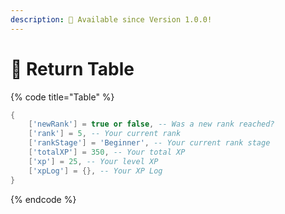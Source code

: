 ```yaml
---
description: 🔧 Available since Version 1.0.0!
---
```


# 📌 Return Table

{% code title="Table" %}
```lua
{
    ['newRank'] = true or false, -- Was a new rank reached?
    ['rank'] = 5, -- Your current rank
    ['rankStage'] = 'Beginner', -- Your current rank stage
    ['totalXP'] = 350, -- Your total XP
    ['xp'] = 25, -- Your level XP
    ['xpLog'] = {}, -- Your XP Log
}
```
{% endcode %}
